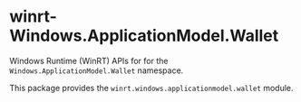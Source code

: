 <!-- warning: Please don't edit this file. It was automatically generated. -->

# winrt-Windows.ApplicationModel.Wallet

Windows Runtime (WinRT) APIs for for the `Windows.ApplicationModel.Wallet` namespace.

This package provides the `winrt.windows.applicationmodel.wallet` module.
